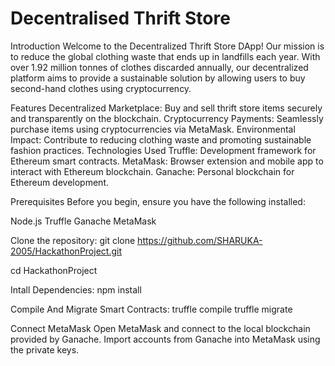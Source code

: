 # Decentralised Thrift Store
Introduction
Welcome to the Decentralized Thrift Store DApp! Our mission is to reduce the global clothing waste that ends up in landfills each year. With over 1.92 million tonnes of clothes discarded annually, our decentralized platform aims to provide a sustainable solution by allowing users to buy second-hand clothes using cryptocurrency.

Features
Decentralized Marketplace: Buy and sell thrift store items securely and transparently on the blockchain.
Cryptocurrency Payments: Seamlessly purchase items using cryptocurrencies via MetaMask.
Environmental Impact: Contribute to reducing clothing waste and promoting sustainable fashion practices.
Technologies Used
Truffle: Development framework for Ethereum smart contracts.
MetaMask: Browser extension and mobile app to interact with Ethereum blockchain.
Ganache: Personal blockchain for Ethereum development.

Prerequisites
Before you begin, ensure you have the following installed:

Node.js
Truffle
Ganache
MetaMask

Clone the repository:
git clone https://github.com/SHARUKA-2005/HackathonProject.git

cd HackathonProject

Intall Dependencies:
npm install

Compile And Migrate Smart Contracts:
truffle compile
truffle migrate

Connect MetaMask
Open MetaMask and connect to the local blockchain provided by Ganache.
Import accounts from Ganache into MetaMask using the private keys.
